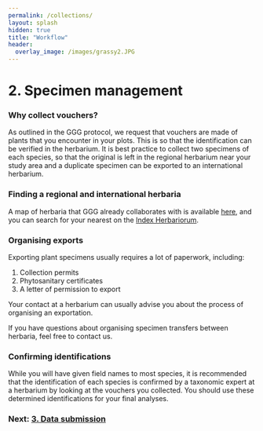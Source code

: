 ```yaml
---
permalink: /collections/
layout: splash
hidden: true
title: "Workflow"
header:
  overlay_image: /images/grassy2.JPG
---
```


# 2. Specimen management

### Why collect vouchers?

As outlined in the GGG protocol, we request that vouchers are made of plants that you encounter in your plots. This is so that the identification can be verified in the herbarium. It is best practice to collect two specimens of each species, so that the original is left in the regional herbarium near your study area and a duplicate specimen can be exported to an international herbarium.

### Finding a regional and international herbaria

A map of herbaria that GGG already collaborates with is available [here](https://globalgrassygroup.github.io/about/#herbaria), and you can search for your nearest on the [Index Herbariorum](https://sweetgum.nybg.org/science/ih/).

### Organising exports 

Exporting plant specimens usually requires a lot of paperwork, including:
1. Collection permits
2. Phytosanitary certificates
3. A letter of permission to export

Your contact at a herbarium can usually advise you about the process of organising an exportation. 

If you have questions about organising specimen transfers between herbaria, feel free to contact us.


### Confirming identifications

While you will have given field names to most species, it is recommended that the identification of each species is confirmed by a taxonomic expert at a herbarium by looking at the vouchers you collected. You should use these determined identifications for your final analyses.


### Next: [3. Data submission](/submission/)
